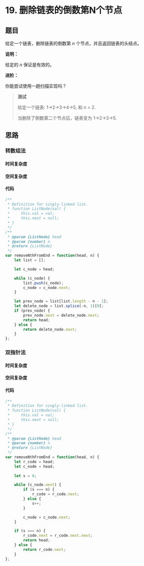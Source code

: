 # 19. 删除链表的倒数第N个节点

## 题目

给定一个链表，删除链表的倒数第 *n* 个节点，并且返回链表的头结点。

**说明：**

给定的 *n* 保证是有效的。

**进阶：**

你能尝试使用一趟扫描实现吗？

> **测试**
>
> 给定一个链表: 1->2->3->4->5, 和 n = 2.
>
> 当删除了倒数第二个节点后，链表变为 1->2->3->5.

## 思路

### 转数组法



#### 时间复杂度



#### 空间复杂度



#### 代码

```javascript
/**
 * Definition for singly-linked list.
 * function ListNode(val) {
 *     this.val = val;
 *     this.next = null;
 * }
 */
/**
 * @param {ListNode} head
 * @param {number} n
 * @return {ListNode}
 */
var removeNthFromEnd = function(head, n) {
    let list = [];

    let c_node = head;

    while (c_node) {
        list.push(c_node);
        c_node = c_node.next;
    }

    let prev_node = list[list.length - n - 1];
    let delete_node = list.splice(-n, 1)[0];
    if (prev_node) {
        prev_node.next = delete_node.next;
        return head;
    } else {
        return delete_node.next;
    }
};
```



### 双指针法



#### 时间复杂度



#### 空间复杂度



#### 代码

```javascript
/**
 * Definition for singly-linked list.
 * function ListNode(val) {
 *     this.val = val;
 *     this.next = null;
 * }
 */
/**
 * @param {ListNode} head
 * @param {number} n
 * @return {ListNode}
 */
var removeNthFromEnd = function(head, n) {
    let r_code = head;
    let c_node = head;
    
    let s = 0;

    while (c_node.next) {
        if (s === n) {
            r_code = r_code.next;
        } else {
            s++;
        }

        c_node = c_node.next;
    }

    if (s === n) {
        r_code.next = r_code.next.next;
        return head;
    } else {
        return r_code.next;
    }
};
```

